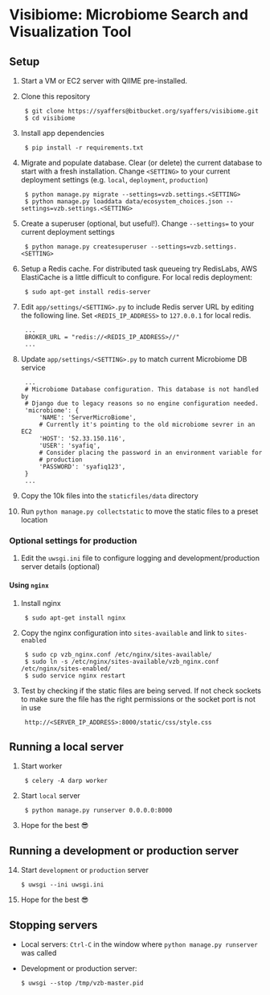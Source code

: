 # Visibiome: Microbiome Search and Visualization Tool #

## Setup ##
1. Start a VM or EC2 server with QIIME pre-installed.

2. Clone this repository

        $ git clone https://syaffers@bitbucket.org/syaffers/visibiome.git
        $ cd visibiome

3. Install app dependencies

        $ pip install -r requirements.txt

4. Migrate and populate database. Clear (or delete) the current database to
start with a fresh installation. Change `<SETTING>` to your current
deployment settings (e.g. `local`, `deployment`, `production`)

        $ python manage.py migrate --settings=vzb.settings.<SETTING>
        $ python manage.py loaddata data/ecosystem_choices.json --settings=vzb.settings.<SETTING>

5. Create a superuser (optional, but useful!). Change `--settings=` to your
current deployment settings

        $ python manage.py createsuperuser --settings=vzb.settings.<SETTING>

6. Setup a Redis cache. For distributed task queueing try RedisLabs, AWS
ElastiCache is a little difficult to configure. For local redis deployment:

        $ sudo apt-get install redis-server

7. Edit `app/settings/<SETTING>.py` to include Redis server URL by editing the
following line. Set `<REDIS_IP_ADDRESS>` to `127.0.0.1` for local redis.

        ...
        BROKER_URL = "redis://<REDIS_IP_ADDRESS>//"
        ...

8. Update `app/settings/<SETTING>.py` to match current Microbiome DB service

        ...
        # Microbiome Database configuration. This database is not handled by
        # Django due to legacy reasons so no engine configuration needed.
        'microbiome': {
            'NAME': 'ServerMicroBiome',
            # Currently it's pointing to the old microbiome sevrer in an EC2
            'HOST': '52.33.150.116',
            'USER': 'syafiq',
            # Consider placing the password in an environment variable for
            # production
            'PASSWORD': 'syafiq123',
        }
        ...

9. Copy the 10k files into the `staticfiles/data` directory

10. Run `python manage.py collectstatic` to move the static files to a preset
location

### Optional settings for production
1. Edit the `uwsgi.ini` file to configure logging and development/production
server details (optional)

#### Using `nginx`
1. Install nginx

        $ sudo apt-get install nginx

2. Copy the nginx configuration into `sites-available` and link to
`sites-enabled`

        $ sudo cp vzb_nginx.conf /etc/nginx/sites-available/
        $ sudo ln -s /etc/nginx/sites-available/vzb_nginx.conf /etc/nginx/sites-enabled/
        $ sudo service nginx restart

3. Test by checking if the static files are being served. If not check sockets
to make sure the file has the right permissions or the socket port is not
in use

        http://<SERVER_IP_ADDRESS>:8000/static/css/style.css

## Running a local server
1. Start worker

        $ celery -A darp worker

2. Start `local` server

        $ python manage.py runserver 0.0.0.0:8000

3. Hope for the best 😎

## Running a development or production server
14. Start `development` or `production` server

        $ uwsgi --ini uwsgi.ini

14. Hope for the best 😎

## Stopping servers
- Local servers: `Ctrl-C` in the window where `python manage.py runserver` was
called
- Development or production server:

      $ uwsgi --stop /tmp/vzb-master.pid
